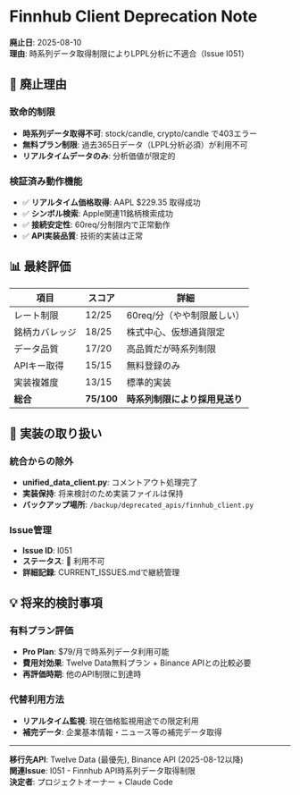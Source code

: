 # Finnhub Client Deprecation Note

**廃止日**: 2025-08-10  
**理由**: 時系列データ取得制限によりLPPL分析に不適合（Issue I051）

## 🚫 廃止理由

### 致命的制限
- **時系列データ取得不可**: stock/candle, crypto/candle で403エラー
- **無料プラン制限**: 過去365日データ（LPPL分析必須）が利用不可
- **リアルタイムデータのみ**: 分析価値が限定的

### 検証済み動作機能
- ✅ **リアルタイム価格取得**: AAPL $229.35 取得成功
- ✅ **シンボル検索**: Apple関連11銘柄検索成功
- ✅ **接続安定性**: 60req/分制限内で正常動作
- ✅ **API実装品質**: 技術的実装は正常

## 📊 最終評価

| 項目 | スコア | 詳細 |
|------|--------|------|
| レート制限 | 12/25 | 60req/分（やや制限厳しい） |
| 銘柄カバレッジ | 18/25 | 株式中心、仮想通貨限定 |
| データ品質 | 17/20 | 高品質だが時系列制限 |
| APIキー取得 | 15/15 | 無料登録のみ |
| 実装複雑度 | 13/15 | 標準的実装 |
| **総合** | **75/100** | **時系列制限により採用見送り** |

## 🔧 実装の取り扱い

### 統合からの除外
- **unified_data_client.py**: コメントアウト処理完了
- **実装保持**: 将来検討のため実装ファイルは保持
- **バックアップ場所**: `/backup/deprecated_apis/finnhub_client.py`

### Issue管理
- **Issue ID**: I051
- **ステータス**: 🚫 利用不可
- **詳細記録**: CURRENT_ISSUES.mdで継続管理

## 💡 将来的検討事項

### 有料プラン評価
- **Pro Plan**: $79/月で時系列データ利用可能
- **費用対効果**: Twelve Data無料プラン + Binance APIとの比較必要
- **再評価時期**: 他のAPI制限に到達時

### 代替利用方法
- **リアルタイム監視**: 現在価格監視用途での限定利用
- **補完データ**: 企業基本情報・ニュース等の補完データ取得

---
**移行先API**: Twelve Data (最優先), Binance API (2025-08-12以降)  
**関連Issue**: I051 - Finnhub API時系列データ取得制限  
**決定者**: プロジェクトオーナー + Claude Code